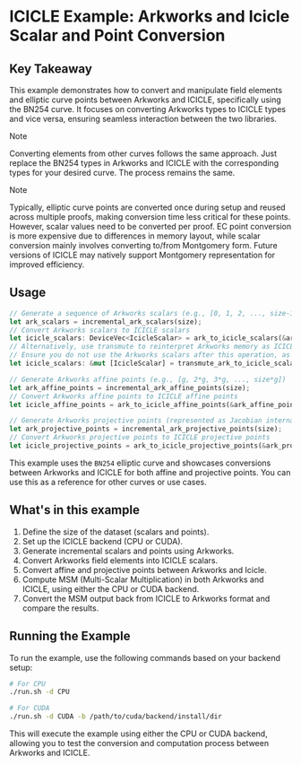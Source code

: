 
# ICICLE Example: Arkworks and Icicle Scalar and Point Conversion

## Key Takeaway

This example demonstrates how to convert and manipulate field elements and elliptic curve points between Arkworks and ICICLE, specifically using the BN254 curve. It focuses on converting Arkworks types to ICICLE types and vice versa, ensuring seamless interaction between the two libraries.

> [!NOTE]
> Converting elements from other curves follows the same approach. Just replace the BN254 types in Arkworks and ICICLE with the corresponding types for your desired curve. The process remains the same.

> [!NOTE]
> Typically, elliptic curve points are converted once during setup and reused across multiple proofs, making conversion time less critical for these points. However, scalar values need to be converted per proof. EC point conversion is more expensive due to differences in memory layout, while scalar conversion mainly involves converting to/from Montgomery form. Future versions of ICICLE may natively support Montgomery representation for improved efficiency.

## Usage

```rust
// Generate a sequence of Arkworks scalars (e.g., [0, 1, 2, ..., size-1])
let ark_scalars = incremental_ark_scalars(size);
// Convert Arkworks scalars to ICICLE scalars
let icicle_scalars: DeviceVec<IcicleScalar> = ark_to_icicle_scalars(&ark_scalars);
// Alternatively, use transmute to reinterpret Arkworks memory as ICICLE, noting that it modifies in-place.
// Ensure you do not use the Arkworks scalars after this operation, as they are now ICICLE scalars.
let icicle_scalars: &mut [IcicleScalar] = transmute_ark_to_icicle_scalars(&mut ark_scalars);

// Generate Arkworks affine points (e.g., [g, 2*g, 3*g, ..., size*g])
let ark_affine_points = incremental_ark_affine_points(size);
// Convert Arkworks affine points to ICICLE affine points
let icicle_affine_points = ark_to_icicle_affine_points(&ark_affine_points);

// Generate Arkworks projective points (represented as Jacobian internally)
let ark_projective_points = incremental_ark_projective_points(size);
// Convert Arkworks projective points to ICICLE projective points
let icicle_projective_points = ark_to_icicle_projective_points(&ark_projective_points);
```

This example uses the `BN254` elliptic curve and showcases conversions between Arkworks and ICICLE for both affine and projective points. You can use this as a reference for other curves or use cases.

## What's in this example

1. Define the size of the dataset (scalars and points).
2. Set up the ICICLE backend (CPU or CUDA).
3. Generate incremental scalars and points using Arkworks.
4. Convert Arkworks field elements into ICICLE scalars.
5. Convert affine and projective points between Arkworks and Icicle.
6. Compute MSM (Multi-Scalar Multiplication) in both Arkworks and ICICLE, using either the CPU or CUDA backend.
7. Convert the MSM output back from ICICLE to Arkworks format and compare the results.

## Running the Example

To run the example, use the following commands based on your backend setup:

```sh
# For CPU
./run.sh -d CPU

# For CUDA
./run.sh -d CUDA -b /path/to/cuda/backend/install/dir
```

This will execute the example using either the CPU or CUDA backend, allowing you to test the conversion and computation process between Arkworks and ICICLE.
